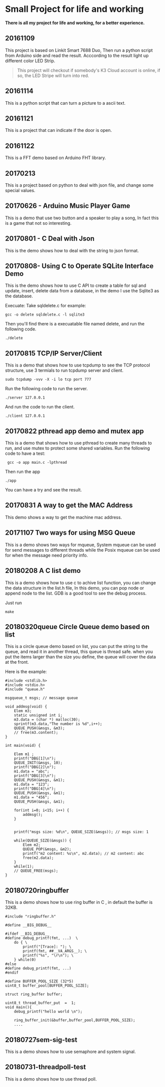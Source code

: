 # Small Project for life and working
**There is all my project for life and working, for a better experience.**

## 20161109
This project is based on Linkit Smart 7688 Duo, Then run a python script from Arduino side and read the result. Acccording to the result light up different color LED Strip. 
> This project will checkout if somebody's K3 Cloud account is online, if so, the LED Stripe will turn into red.

## 20161114

This is a python script that can turn a picture to a ascii text.

## 20161121

This is a project that can indicate if the door is open.

## 20161122

This is a FFT demo based on Arduino FHT library.

## 20170213

This is a project based on python to deal with json file, and change some special values.

## 20170626 - Arduino Music Player Game

This is a demo that use two button and a speaker to play a song, In fact this is a game that not so interesting.

## 20170801 - C Deal with Json

This is the demo shows how to deal with the string to json format.

## 20170808- Using C to Operate SQLite Interface Demo
This is the demo shows how to use C API to create a table for sql and update, insert, delete data from a database, in the demo I use the Sqlite3 as the database.

Execuate:
Take sqldelete.c for example:

```shell
gcc -o delete sqldelete.c -l sqlite3
```
Then you'll find there is a execuatable file named delete, and run the following code.
```shell
./delete
```

## 20170815 TCP/IP Server/Client

This is a demo that shows how to use tcpdump to see the TCP protocol structure, use 3 termials to run tcpdump server and client.

```shell
sudo tcpdump -vvv -X -i lo tcp port 777
```

Run the following code to run the server.

```shell
./server 127.0.0.1
```

And run the code to run the client.

```shell
./client 127.0.0.1
```

## 20170822 pthread app demo and mutex app 

This is a demo that shows how to use pthread to create many threads to run, and use mutex to protect some shared variables.
Run the following code to have a test:

```shell
 gcc -o app main.c -lpthread
```
Then run the app

```shell
./app 
```
You can have a try and see the result.

## 20170831 A way to get the MAC Address

This demo shows a way to get the machine mac address.

## 20171107 Two ways for using MSG Queue

This is a demo shows two ways for mqueue, System mqueue can be used for send messages to different threads while the Posix mqueue can
be used for when the message need priority info. 

## 20180208 A C list demo

This is a demo shows how to use c to achive list function, you can change the data structure in the list.h file,
In this demo, you can pop node or append node to the list. GDB is a good tool to see the debug process.

Just run 
```
make
```
## 20180320queue Circle Queue demo based on list

This is a circle queue demo based on list, you can put the string to the queue, and read it in another thread, this queue is thread safe. when you put the items larger than the size you define, the queue will cover the data at the front.

Here is the example:

```
#include <stdlib.h>
#include <stdio.h>
#include "queue.h"

msgqueue_t msgs; // message queue

void addmsg(void) {
	Elem m3;
	static unsigned int i;
	m3.data = (char *) malloc(30);
	sprintf(m3.data,"The number is %d",i++);
	QUEUE_PUSH(&msgs, &m3);
	// free(m3.content);
}

int main(void) {
    
    Elem m1 ;
	printf("DBG[1]\n");
    QUEUE_INIT(&msgs, 10);
	printf("DBG[2]\n");
    m1.data = "abc";
	printf("DBG[3]\n");
    QUEUE_PUSH(&msgs, &m1);
    m1.data = "123";
	printf("DBG[4]\n");
    QUEUE_PUSH(&msgs, &m1);
    m1.data = "456";
    QUEUE_PUSH(&msgs, &m1);
	
	for(int i=0; i<15; i++) {
		addmsg();
	}
	
	
    printf("msgs size: %d\n", QUEUE_SIZE(&msgs)); // msgs size: 1

	while(QUEUE_SIZE(&msgs)) {
		Elem m2;
		QUEUE_POP(&msgs, &m2);
		printf("m2 content: %s\n", m2.data); // m2 content: abc
		free(m2.data);
	}
	while(1);
    // QUEUE_FREE(msgs);
}

```

## 20180720ringbuffer

This is a demo shows how to use ring buffer in C , in default the buffer is 32KB.

```
#include "ringbuffer.h"

#define __BIG_DEBUG__

#ifdef __BIG_DEBUG__
#define debug_printf(fmt, ...)  \
    do { \
        printf("[Trace]: "); \
        printf(fmt, ##__VA_ARGS__); \
        printf("%s", "\r\n"); \
    } while(0)
#else
#define debug_printf(fmt, ...)
#endif

#define BUFFER_POOL_SIZE (32*5)
uint8_t buffer_pool[BUFFER_POOL_SIZE];

struct ring_buffer buffer;

uint8_t thread_buffer_put  =  1;
void main(){
	debug_printf("hello world \n");
	
	ring_buffer_init(&buffer,buffer_pool,BUFFER_POOL_SIZE);
	....
```

## 20180727sem-sig-test

This is a demo shows how to use semaphore and system signal.

## 20180731-threadpoll-test

This is a demo shows how to use thread poll.


